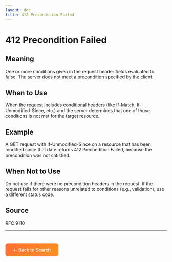 ```yaml
---
layout: doc
title: 412 Precondition Failed
---
```


# 412 Precondition Failed

## Meaning

One or more conditions given in the request header fields evaluated to false. The server does not meet a precondition specified by the client.

## When to Use

When the request includes conditional headers (like If-Match, If-Unmodified-Since, etc.) and the server determines that one of those conditions is not met for the target resource.

## Example

A GET request with If-Unmodified-Since on a resource that has been modified since that date returns 412 Precondition Failed, because the precondition was not satisfied.

## When Not to Use

Do not use if there were no precondition headers in the request. If the request fails for other reasons unrelated to conditions (e.g., validation), use a different status code.

## Source

RFC 9110

---

<div style="margin-top: 40px;">
  <a href="/" style="display: inline-block; padding: 12px 24px; background: linear-gradient(135deg, #ff6b35, #f7931e); color: white; text-decoration: none; border-radius: 8px; font-weight: 500;">← Back to Search</a>
</div>
